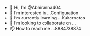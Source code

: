 - 👋 Hi, I’m @Abhiranna404
- 👀 I’m interested in ...Configuration
- 🌱 I’m currently learning ...Kubernetes
- 💞️ I’m looking to collaborate on ...
- 📫 How to reach me ...8884738874

<!---
Abhiranna404/Abhiranna404 is a ✨ special ✨ repository because its `README.md` (this file) appears on your GitHub profile.
You can click the Preview link to take a look at your changes.
--->

